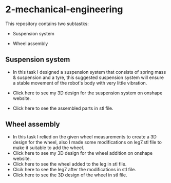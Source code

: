 # 2-mechanical-engineering

This repository contains two subtastks:

* Suspension system

* Wheel assembly

## Suspension system

* In this task I designed a suspension system that consists of spring mass & suspension and a tyre, this suggested suspension system will ensure a stable movement of the robot's body with very little vibration.

* Click here to see my 3D design for the suspension system on onshape website.

* Click here to see the assembled parts in stl file.

## Wheel assembly

* In this task I relied on the given wheel measurements to create a 3D design for the wheel, also I made some modifications on leg7.stl file to make it suitable to add the wheel.
* Click here to see my 3D design for the wheel addition on onshape website.
* Click here to see the wheel added to the leg in stl file.
* Clcik here to see the leg7 after the modifications in stl file.
* Click here to see the 3D design of the wheel in stl file.
